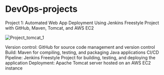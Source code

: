 # DevOps-projects
Project 1: Automated Web App Deployment Using Jenkins Freestyle Project with GitHub, Maven, Tomcat, and AWS EC2

![Project_tomcat_1](https://github.com/user-attachments/assets/42ad0cf1-9fb7-4b52-b337-88d1f3b6fa95)

Version control: GitHub for source code management and version control
Build: Maven for compiling, testing, and packaging Java applications
CI/CD Pipeline: Jenkins Freestyle Project for building, testing, and deploying the application
Deployment: Apache Tomcat server hosted on an AWS EC2 instance
